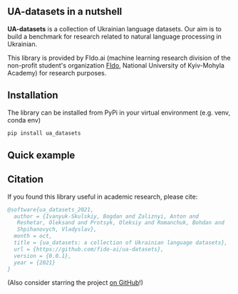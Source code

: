 ## UA-datasets in a nutshell
__UA-datasets__ is a collection of Ukrainian language datasets. Our aim is to build a benchmark for research related to 
natural language processing in Ukrainian.

This library is provided by FIdo.ai (machine learning research division of the non-profit student's organization
[FIdo](https://www.facebook.com/fido.naukma/), National University of Kyiv-Mohyla Academy) for research purposes.

## Installation
The library can be installed from PyPi in your virtual environment (e.g. venv, conda env)
```python
pip install ua_datasets
```


## Quick example


## Citation
If you found this library useful in academic research, please cite:

```bibtex
@software{ua_datasets_2021,
  author = {Ivanyuk-Skulskiy, Bogdan and Zaliznyi, Anton and
   Reshetar, Oleksand and Protsyk, Oleksiy and Romanchuk, Bohdan and
   Shpihanovych, Vladyslav},
  month = oct,
  title = {ua_datasets: a collection of Ukrainian language datasets},
  url = {https://github.com/fido-ai/ua-datasets},
  version = {0.0.1},
  year = {2021}
}
```

(Also consider starring the project [on GitHub](https://github.com/fido-ai/ua-datasets)!)
